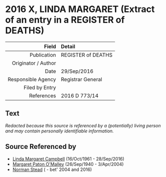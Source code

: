﻿---
layout: page
permalink: /sources/s18604774
---

# 2016 X, LINDA MARGARET (Extract of an entry in a REGISTER of DEATHS)

Field | Detail
---:|:---
Publication | REGISTER of DEATHS
Originator / Author | 
Date | 29/Sep/2016
Responsible Agency | Registrar General
Filed by Entry | 
References | 2016 D 773/14

## Text

_Redacted because this source is referenced by a (potentially) living person and may contain personally identifiable information._

## Source Referenced by

* [Linda Margaret Campbell](../people/@76650284@-linda-margaret-campbell-b1961-10-16-d2016-9-28.md) (16/Oct/1961 - 28/Sep/2016)
* [Margaret Paton O'Malley](../people/@46723082@-margaret-paton-o'malley-b1940-9-26-d2004-4-3.md) (26/Sep/1940 - 3/Apr/2004)
* [Norman Stead](../people/@69808462@-norman-stead-b-d2004~2016.md) ( - bet' 2004 and 2016)
